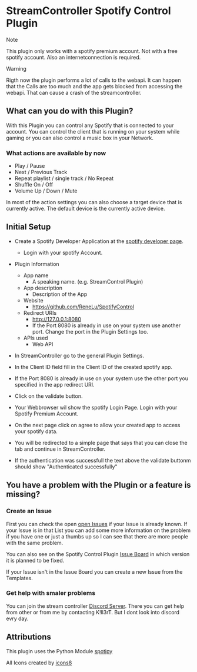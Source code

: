 # StreamController Spotify Control Plugin

> [!NOTE]
> This plugin only works with a spotify premium account. Not with a free spotify account.
> Also an internetconnection is required.

> [!WARNING]
> Rigth now the plugin performs a lot of calls to the webapi. It can happen that the Calls are too
> much and the app gets blocked from accessing the webapi. That can cause a crash of the streamcontroller.

## What can you do with this Plugin?

With this Plugin you can control any Spotify that is connected to your account.
You can control the client that is running on your system while gaming or you can also control a music box in your Network.

### What actions are available by now
- Play / Pause
- Next / Previous Track
- Repeat playlist / single track / No Repeat
- Shuffle On / Off
- Volume Up / Down / Mute

In most of the action settings you can also choose a target device that is currently active. The default device is the currently active device.

## Initial Setup

- Create a Spotify Developer Application at the [spotify developer page](https://developer.spotify.com/dashboard).
    - Login with your spotify Account.
- Plugin Information
    - App name
        - A speaking name. (e.g. StreamControl Plugin)
    - App description
        - Description of the App
    - Website
        - https://github.com/ReneLu/SpotifyControl
    - Redirect URIs
        - http://127.0.0.1:8080
        - If the Port 8080 is already in use on your system use another port. Change the port in the Plugin Settings too.
    - APIs used
        - Web API

- In StreamController go to the general Plugin Settings.
- In the Client ID field fill in the Client ID of the created spotify app.
- If the Port 8080 is already in use on your system use the other port you specified in the app redirect URI.
- Click on the validate button.
- Your Webbrowser wil show the spotify Login Page. Login with your Spotify Premium Account.
- On the next page click on agree to allow your created app to access your spotify data.
- You will be redirected to a simple page that says that you can close the tab and continue in StreamController.
- If the authentication was successfull the text above the validate buttonm should show "Authenticated successfully"


## You have a problem with the Plugin or a feature is missing?
### Create an Issue
First you can check the open [open Issues](https://github.com/ReneLu/SpotifyControl/issues) if your Issue is already known. If your Issue is in that List you can add some more information on the problem if you have one or just a thumbs up so I can see that there are more people with the same problem.

You can also see on the Spotify Control Plugin [Issue Board](https://github.com/users/ReneLu/projects/3) in which version it is planned to be fixed.

If your Issue isn't in the Issue Board you can create a new Issue from the Templates.

### Get help with smaler problems
You can join the stream controller [Discord Server](https://discord.gg/MSyHM8TN3u). There you can get help from other or from me by contacting K!ll3rT. But I dont look into discord evry day.


## Attributions
This plugin uses the Python Module [spotipy](https://spotipy.readthedocs.io/en/2.25.1/#license)

All Icons created by [icons8](https://icons8.com)
